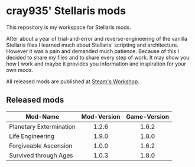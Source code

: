# cray935' Stellaris mods
This repository is my workspace for Stellaris mods.

After about a year of trial-and-error and reverse-engineering of the vanilla Stellaris files I learned much about Stellaris' scripting and architecture. However it was a pain and demanded much patience. Because of this I decided to share my files and to share every step of work. It may show you how I work and maybe it provides you information and inspiration for your own mods.

All released mods are published at [Steam's Workshop](http://steamcommunity.com/id/cray935/myworkshopfiles/?appid=281990). 
## Released mods
Mod-Name | Mod-Version | Game-Version
--- | :---: | :---:
Planetary Extermination | 1.2.6 | 1.6.2
Life Engineering | 1.9.0 | 1.8.0
Forgiveable Ascension | 1.0.0 | 1.6.2
Survived through Ages | 1.0.3 | 1.8.0

